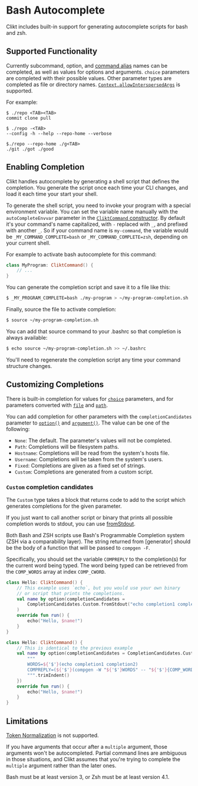 # Bash Autocomplete

Clikt includes built-in support for generating autocomplete scripts for bash and zsh.

## Supported Functionality

Currently subcommand, option, and [command alias][command-aliases] names can be completed, as well as
values for options and arguments. `choice` parameters are completed with their possible values.
Other parameter types are completed as file or directory names.
[`Context.allowInterspersedArgs`][allowInterspersedArgs] is supported.

For example:

```
$ ./repo <TAB><TAB>
commit clone pull

$ ./repo -<TAB>
--config -h --help --repo-home --verbose

$./repo --repo-home ./g<TAB>
./git ./got ./good
```

## Enabling Completion

Clikt handles autocomplete by generating a shell script that defines the completion. You generate
the script once each time your CLI changes, and load it each time your start your shell.

To generate the shell script, you need to invoke your program with a special environment variable.
You can set the variable name manually with the `autoCompleteEnvvar` parameter in the
[`CliktCommand` constructor][CliktCommand]. By default it's your command's name capitalized,
with `-` replaced with `_`, and prefixed with another `_`.
So if your command name is `my-command`, the variable would be `_MY_COMMAND_COMPLETE=bash`
or `_MY_COMMAND_COMPLETE=zsh`, depending on your current shell.

For example to activate bash autocomplete for this command:

```kotlin
class MyProgram: CliktCommand() {
    // ...
}
```

You can generate the completion script and save it to a file like this:

```bash
$ _MY_PROGRAM_COMPLETE=bash ./my-program > ~/my-program-completion.sh
```

Finally, source the file to activate completion:

```bash
$ source ~/my-program-completion.sh
```

You can add that source command to your .bashrc so that completion is always available:

```bash
$ echo source ~/my-program-completion.sh >> ~/.bashrc
```

You'll need to regenerate the completion script any time your command structure changes.

## Customizing Completions

There is built-in completion for values for [`choice`][choice] parameters,
and for parameters converted with [`file`][file] and [`path`][path].

You can add completion for other parameters with the `completionCandidates` parameter to
[`option()`][option] and [`argument()`][argument]. The value can be one of the following:

- `None`: The default. The parameter's values will not be completed.
- `Path`: Completions will be filesystem paths.
- `Hostname`: Completions will be read from the system's hosts file.
- `Username`: Completions will be taken from the system's users.
- `Fixed`: Completions are given as a fixed set of strings.
- `Custom`: Completions are generated from a custom script.

### `Custom` completion candidates

The `Custom` type takes a block that returns code to add to the script which generates completions
for the given parameter.

If you just want to call another script or binary that prints all possible completion words to
stdout, you can use [fromStdout].

Both Bash and ZSH scripts use Bash's Programmable Completion system (ZSH via a comparability layer).
The string returned from [generator] should be the body of a function that will be passed to
`compgen -F`.

Specifically, you should set the variable `COMPREPLY` to the completion(s) for the current word
being typed. The word being typed can be retrieved from the `COMP_WORDS` array at index
`COMP_CWORD`.

```kotlin tab="Example with fromStdout"
class Hello: CliktCommand() {
    // This example uses `echo`, but you would use your own binary
    // or script that prints the completions.
    val name by option(completionCandidates =
        CompletionCandidates.Custom.fromStdout("echo completion1 completion2")
    )
    override fun run() {
        echo("Hello, $name!")
    }
}
```

```kotlin tab="Example with full script"
class Hello: CliktCommand() {
    // This is identical to the previous example
    val name by option(completionCandidates = CompletionCandidates.Custom {
        """
        WORDS=${'$'}(echo completion1 completion2)
        COMPREPLY=(${'$'}(compgen -W "${'$'}WORDS" -- "${'$'}{COMP_WORDS[${'$'}COMP_CWORD]}"))
        """.trimIndent()
    })
    override fun run() {
        echo("Hello, $name!")
    }
}
```

## Limitations

[Token Normalization][token-normalization] is not supported.

If you have arguments that occur after a `multiple` argument, those arguments won't be
autocompleted. Partial command lines are ambiguous in those situations, and Clikt assumes that
you're trying to complete the `multiple` argument rather than the later ones.

Bash must be at least version 3, or Zsh must be at least version 4.1.


[command-aliases]:       advanced.md#command-aliases
[token-normalization]:   advanced.md#token-normalization
[allowInterspersedArgs]: api/clikt/com.github.ajalt.clikt.core/-context/allow-interspersed-args.md
[CliktCommand]:          api/clikt/com.github.ajalt.clikt.core/-clikt-command/index.md
[choice]:                api/clikt/com.github.ajalt.clikt.parameters.types/choice.md
[file]:                  api/clikt/com.github.ajalt.clikt.parameters.types/file.md
[path]:                  api/clikt/com.github.ajalt.clikt.parameters.types/path.md
[option]:                api/clikt/com.github.ajalt.clikt.parameters.options/option.md
[argument]:              api/clikt/com.github.ajalt.clikt.parameters.arguments/argument.md
[fromStdout]:            api/clikt/com.github.ajalt.clikt.completion/-completion-candidates/-custom/from-stdout/
